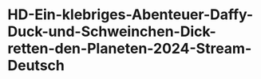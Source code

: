 # HD-Ein-klebriges-Abenteuer-Daffy-Duck-und-Schweinchen-Dick-retten-den-Planeten-2024-Stream-Deutsch